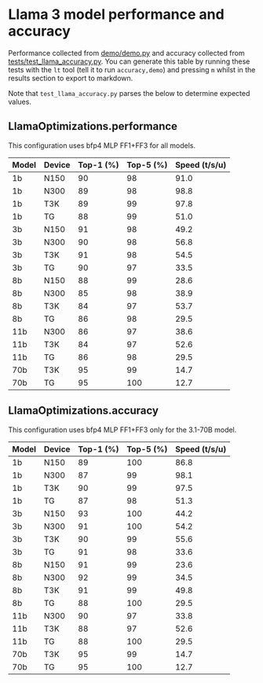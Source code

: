 # Llama 3 model performance and accuracy

Performance collected from [demo/demo.py](demo/demo.py) and accuracy collected from [tests/test_llama_accuracy.py](tests/test_llama_accuracy.py). You can generate this table by running these tests with the `lt` tool (tell it to run `accuracy,demo`) and pressing `m` whilst in the results section to export to markdown.

Note that `test_llama_accuracy.py` parses the below to determine expected values.

## LlamaOptimizations.performance

This configuration uses bfp4 MLP FF1+FF3 for all models.

| Model | Device | Top-1 (%) | Top-5 (%) | Speed (t/s/u) |
|-------|--------|-----------|-----------|---------------|
| 1b    | N150   | 90        | 98        | 91.0          |
| 1b    | N300   | 89        | 98        | 98.8          |
| 1b    | T3K    | 89        | 99        | 97.8          |
| 1b    | TG     | 88        | 99        | 51.0          |
| 3b    | N150   | 91        | 98        | 49.2          |
| 3b    | N300   | 90        | 98        | 56.8          |
| 3b    | T3K    | 91        | 98        | 54.5          |
| 3b    | TG     | 90        | 97        | 33.5          |
| 8b    | N150   | 88        | 99        | 28.6          |
| 8b    | N300   | 85        | 98        | 38.9          |
| 8b    | T3K    | 84        | 97        | 53.7          |
| 8b    | TG     | 86        | 98        | 29.5          |
| 11b   | N300   | 86        | 97        | 38.6          |
| 11b   | T3K    | 84        | 97        | 52.6          |
| 11b   | TG     | 86        | 98        | 29.5          |
| 70b   | T3K    | 95        | 99        | 14.7          |
| 70b   | TG     | 95        | 100       | 12.7          |


## LlamaOptimizations.accuracy

This configuration uses bfp4 MLP FF1+FF3 only for the 3.1-70B model.

| Model | Device | Top-1 (%) | Top-5 (%) | Speed (t/s/u) |
|-------|--------|-----------|-----------|---------------|
| 1b    | N150   | 89        | 100       | 86.8          |
| 1b    | N300   | 87        | 99        | 98.1          |
| 1b    | T3K    | 90        | 99        | 97.5          |
| 1b    | TG     | 87        | 98        | 51.3          |
| 3b    | N150   | 93        | 100       | 44.2          |
| 3b    | N300   | 91        | 100       | 54.2          |
| 3b    | T3K    | 90        | 99        | 55.6          |
| 3b    | TG     | 91        | 98        | 33.6          |
| 8b    | N150   | 91        | 99        | 23.6          |
| 8b    | N300   | 92        | 99        | 34.5          |
| 8b    | T3K    | 91        | 99        | 49.8          |
| 8b    | TG     | 88        | 100       | 29.5          |
| 11b   | N300   | 90        | 97        | 33.8          |
| 11b   | T3K    | 88        | 97        | 52.6          |
| 11b   | TG     | 88        | 100       | 29.5          |
| 70b   | T3K    | 95        | 99        | 14.7          |
| 70b   | TG     | 95        | 100       | 12.7          |
